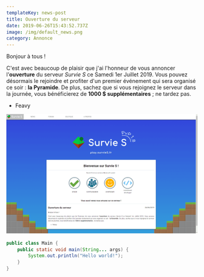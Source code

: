 ```yaml
---
templateKey: news-post
title: Ouverture du serveur
date: 2019-06-26T15:43:52.737Z
image: /img/default_news.png
category: Annonce
---
```

Bonjour à tous !

C'est avec beaucoup de plaisir que j'ai l'honneur de vous annoncer l'**ouverture** du serveur _Survie S_ ce Samedi 1er Juillet 2019.  Vous pouvez désormais le rejoindre et profiter d'un premier événement qui sera organisé ce soir : **la Pyramide**. De plus, sachez que si vous rejoignez le serveur dans la journée, vous bénéficierez de **1000 $ supplémentaires** ; ne tardez pas.

* Feavy

![look](../../images/look.png)

```java
public class Main {
    public static void main(String... args) {
        System.out.println("Hello world!");
    }
}
```